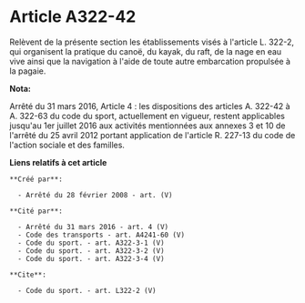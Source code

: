 # Article A322-42

Relèvent de la présente section les établissements visés à l'article L. 322-2, qui organisent la pratique du canoë, du kayak,
du raft, de la nage en eau vive ainsi que la navigation à l'aide de toute autre embarcation propulsée à la pagaie.

**Nota:**

Arrêté du 31 mars 2016, Article 4 :  les dispositions des articles A. 322-42 à A. 322-63 du code du sport, actuellement en
vigueur, restent applicables jusqu'au 1er juillet 2016 aux activités mentionnées aux annexes 3 et 10 de l'arrêté du 25 avril
2012 portant application de l'article R. 227-13 du code de l'action sociale et des familles.

**Liens relatifs à cet article**

	**Créé par**:

	  - Arrêté du 28 février 2008 - art. (V)

	**Cité par**:

	  - Arrêté du 31 mars 2016 - art. 4 (V)
	  - Code des transports - art. A4241-60 (V)
	  - Code du sport. - art. A322-3-1 (V)
	  - Code du sport. - art. A322-3-2 (V)
	  - Code du sport. - art. A322-3-4 (V)

	**Cite**:

	  - Code du sport. - art. L322-2 (V)

